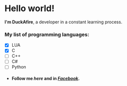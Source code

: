 # **Hello world!**
**I'm DuckAfire**, a developer in a constant learning process.  

### My list of programming languages:
* [x] LUA
* [x] C
* [ ] C++
* [ ] C#
* [ ] Python

* #### **Follow me** *here* and in [*Facebook*](https://facebook.com/duckafire).
